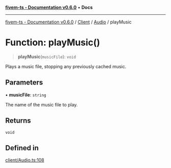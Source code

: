 [**fivem-ts - Documentation v0.6.0**](../../../../../README.md) • **Docs**

***

[fivem-ts - Documentation v0.6.0](../../../../../README.md) / [Client](../../../README.md) / [Audio](../README.md) / playMusic

# Function: playMusic()

> **playMusic**(`musicFile`): `void`

Plays a music file, stopping any previously cached music.

## Parameters

• **musicFile**: `string`

The name of the music file to play.

## Returns

`void`

## Defined in

[client/Audio.ts:108](https://github.com/Purpose-Dev/fivem-ts/blob/main/src/client/Audio.ts#L108)
